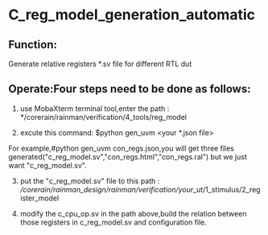 # C_reg_model_generation_automatic

## Function:  
Generate relative registers *.sv file for different RTL dut

## Operate:Four steps need to be done as follows:

1. use MobaXterm terminal tool,enter the path : */corerain/rainman/verification/4_tools/reg_model

2. excute this command:
$python gen_uvm <your *.json file>

For example,#python gen_uvm con_regs.json,you will get three files generated("c_reg_model.sv","con_regs.html","con_regs.ral")
but we just want "c_reg_model.sv".

3. put the "c_reg_model.sv" file to this path : */corerain/rainman_design/rainman/verification/your*_ut/1_stimulus/2_register_model

4. modify the c_cpu_op.sv in the path above,build the relation between those registers in c_reg_model.sv and configuration file.


